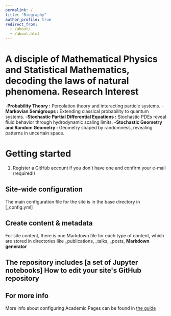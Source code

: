 ```yaml
---
permalink: /
title: "Biography"
author_profile: true
redirect_from: 
  - /about/
  - /about.html
---
```


A disciple of Mathematical Physics and Statistical Mathematics, decoding the laws of natural phenomena.
Research Interest
======
-**Probability Theory :** Percolation theory and interacting particle systems.
-**Markovian Semigroups :** Extending classical probability to quantum systems.
-**Stochastic Partial Differential Equations :** Stochastic PDEs reveal fluid behavior through hydrodynamic scaling limits.
-**Stochastic Geometry and Random Geometry :** Geometry shaped by randomness, revealing patterns in uncertain space.

Getting started
======
1. Register a GitHub account if you don't have one and confirm your e-mail (required!)


Site-wide configuration
------
The main configuration file for the site is in the base directory in [_config.yml]

Create content & metadata
------
For site content, there is one Markdown file for each type of content, which are stored in directories like _publications, _talks, _posts, 
**Markdown generator**

The repository includes [a set of Jupyter notebooks]
How to edit your site's GitHub repository
------

For more info
------
More info about configuring Academic Pages can be found in [the guide](https://academicpages.github.io/markdown/)
